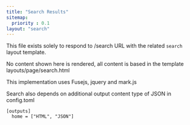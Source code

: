 ```yaml
---
title: "Search Results"
sitemap:
  priority : 0.1
layout: "search"
---
```


This file exists solely to respond to /search URL with the related `search` layout template.

No content shown here is rendered, all content is based in the template layouts/page/search.html

This implementation uses Fusejs, jquery and mark.js

Search also depends on additional output content type of JSON in config.toml
```
[outputs]
  home = ["HTML", "JSON"]
```